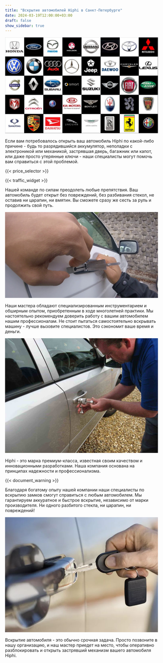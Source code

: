 ```yaml
---
title: "Вскрытие автомобилей Hiphi в Санкт-Петербурге"
date: 2024-03-19T12:00:00+03:00
draft: false
show_sidebar: true
---
```


![логотипы авто](../car_logo.jpg)

Если вам потребовалось открыть ваш автомобиль Hiphi по какой-либо причине - будь то разрядившийся аккумулятор, неполадки с электроникой или механикой, застрявшая дверь, багажник или капот, или даже просто утерянные ключи - наши специалисты могут помочь вам справиться с этой проблемой.

{{< price_selector >}}

{{< traffic_widget >}}

Нашей команде по силам преодолеть любые препятствия. Ваш автомобиль будет открыт без повреждений, без разбивания стекол, не оставив ни царапин, ни вмятин. Вы сможете сразу же сесть за руль и продолжить свой путь.

![вскрытие машины без повреждений](../car.jpg)

Наши мастера обладают специализированным инструментарием и обширным опытом, приобретенным в ходе многолетней практики. Мы настоятельно рекомендуем доверить работу с вашим автомобилем нашим профессионалам. Не стоит пытаться самостоятельно вскрывать машину - лучше вызовите специалистов. Это сэкономит ваше время и деньги.

![процесс вскртия авто](../car_open.jpg)

Hiphi - это марка премиум-класса, известная своим качеством и инновационными разработками. Наша компания основана на принципах надежности и профессионализма.

{{< document_warning >}}

Благодаря богатому опыту нашей компании наши специалисты по вскрытию замков смогут справиться с любым автомобилем. Мы гарантируем аккуратное и быстрое вскрытие, независимо от марки производителя. Ни одного разбитого стекла, ни царапин, ни повреждений!

![ключ от авто](../car_key.jpg)

Вскрытие автомобиля - это обычно срочная задача. Просто позвоните в нашу организацию, и наш мастер приедет на место, чтобы оперативно разблокировать и открыть застрявший механизм вашего автомобиля Hiphi.
